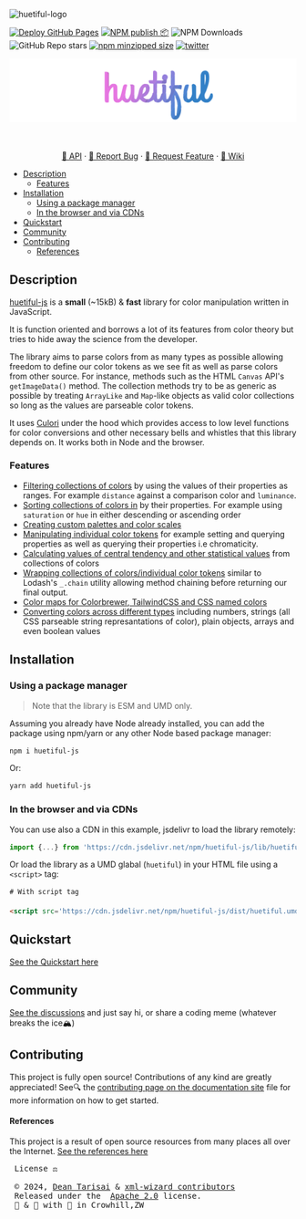![huetiful-logo](/assets/img/logo.svg)

[![Deploy GitHub Pages](https://github.com/xml-wizard/huetiful/actions/workflows/deploy-docs.yml/badge.svg?branch=main)](https://github.com/xml-wizard/huetiful/actions/workflows/deploy-docs.yml)
[![NPM publish 📦](https://github.com/xml-wizard/huetiful/actions/workflows/release-please.yml/badge.svg)](https://github.com/xml-wizard/huetiful/actions/workflows/release-please.yml)
![NPM Downloads](https://img.shields.io/npm/dm/huetiful-js?style=social&logo=npm&link=https%3A%2F%2Fnpmjs.com%2Fpackage%2Fhuetiful-js%20)
![GitHub Repo stars](https://img.shields.io/github/stars/xml-wizard/huetiful?style=social&logo=github)
[![npm minzipped size](https://img.shields.io/bundlephobia/minzip/huetiful-js?style=social)](https://bundlephobia.com/package/huetiful-js)
[![twitter](https://img.shields.io/twitter/follow/deantarisai?style=social)](https://twitter.com/deantarisai)

<img alt='Logo for huetiful-js' src='./docs/assets/img/logo.svg' width='800'>

<p align='center'>
<br>
<br>
<a href="https://huetiful-js.com">📜 API</a>
 ·
<a href="https://github.com/xml-wizard/huetiful/issues/new?template=---bug-report.md">🐞 Report Bug</a>
·
<a href="https://github.com/xml-wizard/huetiful/issues/new?template=---feature-request.md">🍩 Request Feature</a>
    ·
<a href="https://github.com/xml-wizard/huetiful/wiki">🧠 Wiki </a>
</p>

<!-- @import "[TOC]" {cmd="toc" depthFrom=2 depthTo=6 orderedList=false} -->

<!-- code_chunk_output -->

- [Description](#description)
  - [Features](#features)
- [Installation](#installation)
  - [Using a package manager](#using-a-package-manager)
  - [In the browser and via CDNs](#in-the-browser-and-via-cdns)
- [Quickstart](#quickstart)
- [Community](#community)
- [Contributing](#contributing)
  - [References](#references)

<!-- /code_chunk_output -->

## Description

[huetiful-js](www.huetiful-js.com) is a **small** (~15kB) & **fast** library for color manipulation written in JavaScript.

It is function oriented and borrows a lot of its features from color theory but tries to hide away the science from the developer.

The library aims to parse colors from as many types as possible allowing freedom to define our color tokens as we see fit as well as parse colors from other source. For instance, methods such as the HTML `Canvas` API's `getImageData()` method. The collection methods try to be as generic as possible by treating `ArrayLike` and `Map`-like objects as valid color collections so long as the values are parseable color tokens.

It uses [Culori](https://culorijs.org/api/) under the hood which provides access to low level functions for color conversions and other necessary bells and whistles that this library depends on. It works both in Node and the browser.

### Features

- [Filtering collections of colors](https://huetiful-js.com/api/filterBy) by using the values of their properties as ranges. For example `distance` against a comparison color and `luminance`.
- [Sorting collections of colors in](https://huetiful-js.com/api/sortBy) by their properties. For example using `saturation` or `hue` in either descending or ascending order
- [Creating custom palettes and color scales](https://huetiful-js.com/api/generators)
- [Manipulating individual color tokens](https://huetiful-js.com/api/utils) for example setting and querying properties as well as querying their properties i.e chromaticity.
- [Calculating values of central tendency and other statistical values](https://huetiful-js.com/api/stats) from collections of colors
- [Wrapping collections of colors/individual color tokens](https://huetiful-js.com/api/wrappers) similar to Lodash's `_.chain` utility allowing method chaining before returning our final output.
- [Color maps for Colorbrewer, TailwindCSS and CSS named colors](https://huetiful-js.com/api/colors)
- [Converting colors across different types](https://huetiful-js.com/api/converterters) including numbers, strings (all CSS parseable string represantations of color), plain objects, arrays and even boolean values

## Installation

### Using a package manager

> Note that the library is ESM and UMD only.

Assuming you already have Node already installed, you can add the package using npm/yarn or any other Node based package manager:

```bash
npm i huetiful-js
```

Or:

```bash
yarn add huetiful-js
```

### In the browser and via CDNs

You can use also a CDN in this example, jsdelivr to load the library remotely:

```js
import {...} from 'https://cdn.jsdelivr.net/npm/huetiful-js/lib/huetiful.esm.js'

```

Or load the library as a UMD glabal (`huetiful`) in your HTML file using a `<script>` tag:

```html
# With script tag

<script src='https://cdn.jsdelivr.net/npm/huetiful-js/dist/huetiful.umd.js'></script>

```

## Quickstart

[See the Quickstart here](https://huetiful-js.com/quickstart)

## Community

[See the discussions](https://github.com/xml-wizard/huetiful/discussions) and just say hi, or share a coding meme (whatever breaks the ice🏔️)

## Contributing

This project is fully open source! Contributions of any kind are greatly appreciated! See🔍 the [contributing page on the documentation site](https://huetiful-js.com/contributing) file for more information on how to get started.

#### References

This project is a result of open source resources from many places all over the Internet. [See the references here](https://huetiful-js.com/references)

 <pre>
 License ⚖️

 © 2024, <a href="https://deantarisai.me">Dean Tarisai</a> & <a href="https://github.com/xml-wizard">xml-wizard contributors</a>
 Released under the  <a href="http://www.apache.org/licenses/LICENSE-2.0">Apache 2.0</a> license.</h5>
 🧪 & 🔬 with 🥃 in Crowhill,ZW</pre>
